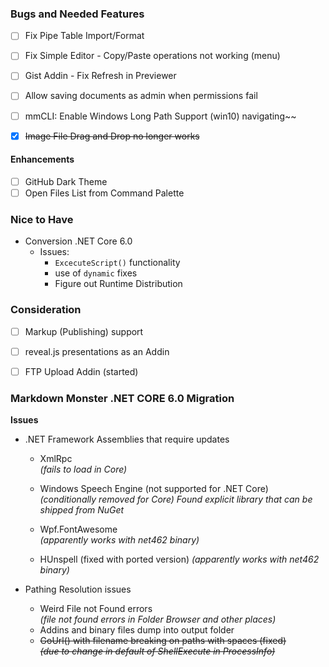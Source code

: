 ### Bugs and Needed Features

* [ ] Fix Pipe Table Import/Format

* [ ] Fix Simple Editor - Copy/Paste operations not working (menu)
* [ ] Gist Addin - Fix Refresh in Previewer
* [ ] Allow saving documents as admin when permissions fail
* [ ] mmCLI: Enable Windows Long Path Support (win10)
navigating~~
* [x] ~~Image File Drag and Drop no longer works~~

#### Enhancements
* [ ] GitHub Dark Theme
* [ ] Open Files List from Command Palette

### Nice to Have
* Conversion .NET Core 6.0  
	* Issues:
		* `ExcecuteScript()` functionality
		* use of `dynamic` fixes
		* Figure out Runtime Distribution

### Consideration
* [ ] Markup (Publishing) support
* [ ] reveal.js presentations as an Addin
* [ ] FTP Upload Addin (started)



### Markdown Monster .NET CORE 6.0 Migration

**Issues**

* .NET Framework Assemblies that require updates
	* XmlRpc  
	  *(fails to load in Core)*
	* Windows Speech Engine (not supported for .NET Core)  
	  *(conditionally removed for Core)*
	  *Found explicit library that can be shipped from NuGet*

	* Wpf.FontAwesome  
	  *(apparently works with net462 binary)*
	* HUnspell (fixed with ported version)
	  *(apparently works with net462 binary)*
	  
* Pathing Resolution issues 
	* Weird File not Found errors  
	*(file not found errors in Folder Browser and other places)*
	* Addins and binary files dump into output folder
	* ~~GoUrl() with filename breaking on paths with spaces (fixed)  
	  *(due to change in default of ShellExecute in ProcessInfo)*~~
	 